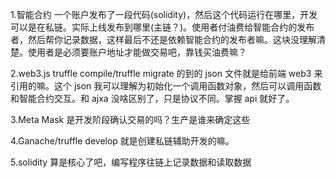 1.智能合约 一个账户发布了一段代码(solidity)，然后这个代码运行在哪里，开发可以是在私链。实际上线发布到哪里(主链？)。使用者付油费给智能合约的发布者，然后帮你记录数据，这样最后不还是依赖智能合约的发布者嘛。这块没理解清楚。使用者是必须要账户地址才能做交易吧，靠钱买油费嘛？

2.web3.js truffle compile/truffle migrate 的到的 json 文件就是给前端 web3 来引用的嘛。这个 json 我可以理解为初始化一个调用函数对象，然后可以调用函数和智能合约交互。和 ajxa 没啥区别了，只是协议不同。掌握 api 就好了。

3.Meta Mask 是开发阶段确认交易的吗？生产是谁来确定这些

4.Ganache/truffle develop 就是创建私链辅助开发的嘛。

5.solidity 算是核心了吧，编写程序往链上记录数据和读取数据
